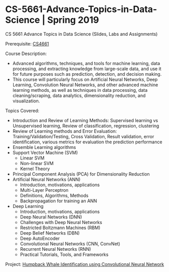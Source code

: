 # CS-5661-Advance-Topics-in-Data-Science  | Spring 2019
CS 5661 Advance Topics in Data Science (Slides, Labs and Assignments)

Prerequisite: <a href="https://github.com/smitkumarpatel4/CS_4661_Data_Science_Class_Workspace">CS4661</a> 

Course Description:
- Advanced algorithms, techniques, and tools for machine learning, data processing, and extracting knowledge from large-scale data, and use it for future purposes such as prediction, detection, and decision making.
- This course will particularly focus on Artificial Neural Networks, Deep Learning, Convolution Neural Networks, and other advanced machine learning methods, as well as techniques in data processing, data cleaning/scraping, data analytics, dimensionality reduction, and visualization.

Topics Covered:

- Introduction and Review of Learning Methods: Supervised learning vs Unsupervised learning, Review of classification, regression, clustering
- Review of Learning methods and Error Evaluation: Training/Validation/Testing, Cross Validation, Result validation, error identification, various metrics for evaluation the prediction performance
-	Ensemble Learning algorithms
-	Support Vector Machine (SVM)
    - Linear SVM
    -	Non-linear SVM
    -	Kernel Theory
-	Principal Component Analysis (PCA) for Dimensionality Reduction 
-	Artificial Neural Networks (ANN)
    -	Introduction, motivations, applications
    -	Multi-Layer Perceptron
    -	Definitions, Algorithms, Methods
    -	Backpropagation for training an ANN
-	Deep Learning
    -	Introduction, motivations, applications
    -	Deep Neural Networks (DNN)
    -	Challenges with Deep Neural Networks
    -	Restricted Boltzmann Machines (RBM)
    -	Deep Belief Networks (DBN)
    -	Deep AutoEncoder
    -	Convolutional Neural Networks (CNN, ConvNet)
    -	Recurrent Neural Networks (RNN)
    -	Practical Tutorials, Tools, and Frameworks


Project: <a href="https://github.com/smitkumarpatel4/Humpaback_Whale_Identification">Humpback Whale Identification using Convolutional Neural Network </a> 
